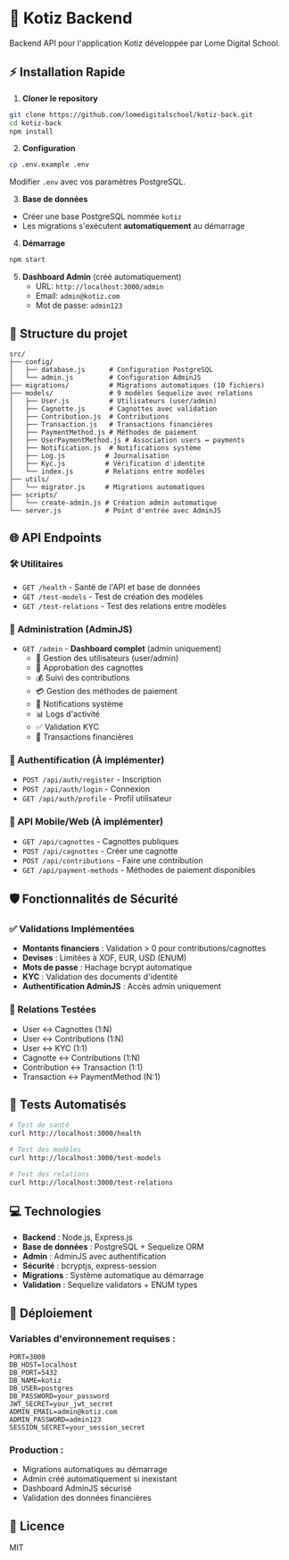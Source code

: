 # 🚀 Kotiz Backend

Backend API pour l'application Kotiz développée par Lome Digital School.

## ⚡ Installation Rapide

1. **Cloner le repository**
```bash
git clone https://github.com/lomedigitalschool/kotiz-back.git
cd kotiz-back
npm install
```

2. **Configuration**
```bash
cp .env.example .env
```
Modifier `.env` avec vos paramètres PostgreSQL.

3. **Base de données**
- Créer une base PostgreSQL nommée `kotiz`
- Les migrations s'exécutent **automatiquement** au démarrage

4. **Démarrage**
```bash
npm start
```

5. **Dashboard Admin** (créé automatiquement)
   - URL: `http://localhost:3000/admin`
   - Email: `admin@kotiz.com`
   - Mot de passe: `admin123`

## 📁 Structure du projet

```
src/
├── config/
│   ├── database.js      # Configuration PostgreSQL
│   └── admin.js         # Configuration AdminJS
├── migrations/          # Migrations automatiques (10 fichiers)
├── models/              # 9 modèles Sequelize avec relations
│   ├── User.js          # Utilisateurs (user/admin)
│   ├── Cagnotte.js      # Cagnottes avec validation
│   ├── Contribution.js  # Contributions
│   ├── Transaction.js   # Transactions financières
│   ├── PaymentMethod.js # Méthodes de paiement
│   ├── UserPaymentMethod.js # Association users ↔ payments
│   ├── Notification.js  # Notifications système
│   ├── Log.js          # Journalisation
│   ├── Kyc.js          # Vérification d'identité
│   └── index.js        # Relations entre modèles
├── utils/
│   └── migrator.js     # Migrations automatiques
├── scripts/
│   └── create-admin.js # Création admin automatique
└── server.js           # Point d'entrée avec AdminJS
```

## 🌐 API Endpoints

### 🛠️ Utilitaires
- `GET /health` - Santé de l'API et base de données
- `GET /test-models` - Test de création des modèles
- `GET /test-relations` - Test des relations entre modèles

### 👑 Administration (AdminJS)
- `GET /admin` - **Dashboard complet** (admin uniquement)
  - 👤 Gestion des utilisateurs (user/admin)
  - 🎯 Approbation des cagnottes
  - 💰 Suivi des contributions
  - 💳 Gestion des méthodes de paiement
  - 🔔 Notifications système
  - 📊 Logs d'activité
  - ✅ Validation KYC
  - 💸 Transactions financières

### 🔐 Authentification (À implémenter)
- `POST /api/auth/register` - Inscription
- `POST /api/auth/login` - Connexion
- `GET /api/auth/profile` - Profil utilisateur

### 📱 API Mobile/Web (À implémenter)
- `GET /api/cagnottes` - Cagnottes publiques
- `POST /api/cagnottes` - Créer une cagnotte
- `POST /api/contributions` - Faire une contribution
- `GET /api/payment-methods` - Méthodes de paiement disponibles

## 🛡️ Fonctionnalités de Sécurité

### ✅ Validations Implémentées
- **Montants financiers** : Validation > 0 pour contributions/cagnottes
- **Devises** : Limitées à XOF, EUR, USD (ENUM)
- **Mots de passe** : Hachage bcrypt automatique
- **KYC** : Validation des documents d'identité
- **Authentification AdminJS** : Accès admin uniquement

### 🔗 Relations Testées
- User ↔ Cagnottes (1:N)
- User ↔ Contributions (1:N)
- User ↔ KYC (1:1)
- Cagnotte ↔ Contributions (1:N)
- Contribution ↔ Transaction (1:1)
- Transaction ↔ PaymentMethod (N:1)

## 🧪 Tests Automatisés

```bash
# Test de santé
curl http://localhost:3000/health

# Test des modèles
curl http://localhost:3000/test-models

# Test des relations
curl http://localhost:3000/test-relations
```

## 💻 Technologies

- **Backend** : Node.js, Express.js
- **Base de données** : PostgreSQL + Sequelize ORM
- **Admin** : AdminJS avec authentification
- **Sécurité** : bcryptjs, express-session
- **Migrations** : Système automatique au démarrage
- **Validation** : Sequelize validators + ENUM types

## 🚀 Déploiement

### Variables d'environnement requises :
```env
PORT=3000
DB_HOST=localhost
DB_PORT=5432
DB_NAME=kotiz
DB_USER=postgres
DB_PASSWORD=your_password
JWT_SECRET=your_jwt_secret
ADMIN_EMAIL=admin@kotiz.com
ADMIN_PASSWORD=admin123
SESSION_SECRET=your_session_secret
```

### Production :
- Migrations automatiques au démarrage
- Admin créé automatiquement si inexistant
- Dashboard AdminJS sécurisé
- Validation des données financières


## 📄 Licence

MIT